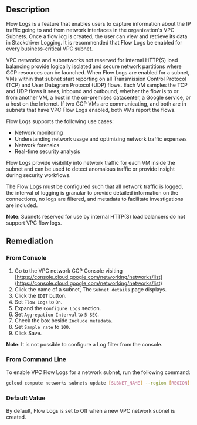 ## Description

Flow Logs is a feature that enables users to capture information about the IP traffic going to and from network interfaces in the organization's VPC Subnets. Once a flow log is created, the user can view and retrieve its data in Stackdriver Logging. It is recommended that Flow Logs be enabled for every business-critical VPC subnet.

VPC networks and subnetworks not reserved for internal HTTP(S) load balancing provide logically isolated and secure network partitions where GCP resources can be launched. When Flow Logs are enabled for a subnet, VMs within that subnet start reporting on all Transmission Control Protocol (TCP) and User Datagram Protocol (UDP) flows. Each VM samples the TCP and UDP flows it sees, inbound and outbound, whether the flow is to or from another VM, a host in the on-premises datacenter, a Google service, or a host on the Internet. If two GCP VMs are communicating, and both are in subnets that have VPC Flow Logs enabled, both VMs report the flows.

Flow Logs supports the following use cases: 
- Network monitoring 
- Understanding network usage and optimizing network traffic expenses 
- Network forensics 
- Real-time security analysis

Flow Logs provide visibility into network traffic for each VM inside the subnet and can be used to detect anomalous traffic or provide insight during security workflows.

The Flow Logs must be configured such that all network traffic is logged, the interval of logging is granular to provide detailed information on the connections, no logs are filtered, and metadata to facilitate investigations are included.

**Note**: Subnets reserved for use by internal HTTP(S) load balancers do not support VPC flow logs. 

## Remediation

### From Console

1. Go to the VPC network GCP Console visiting [https://console.cloud.google.com/networking/networks/list](https://console.cloud.google.com/networking/networks/list)
2. Click the name of a subnet, The `Subnet details` page displays.
3. Click the `EDIT` button.
4. Set `Flow Logs` to `On`.
5. Expand the `Configure Logs` section.
6. Set `Aggregation Interval` to  `5 SEC`.
7. Check the box beside `Include metadata`.
8. Set `Sample rate` to `100`.
9. Click Save.

**Note**: It is not possible to configure a Log filter from the console.

### From Command Line

To enable VPC Flow Logs for a network subnet, run the following command:

```bash
gcloud compute networks subnets update [SUBNET_NAME] --region [REGION] --enable-flow-logs --logging-aggregation-interval=interval-5-sec --logging-flow-sampling=1 --logging-metadata=include-all
```

### Default Value

By default, Flow Logs is set to Off when a new VPC network subnet is created.
